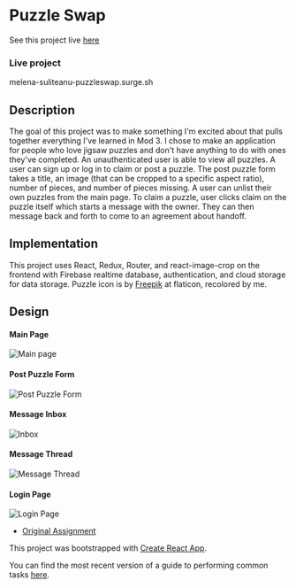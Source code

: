 # Puzzle Swap
See this project live [here](http://melena-suliteanu-puzzleswap.surge.sh/)

### Live project

melena-suliteanu-puzzleswap.surge.sh

## Description

The goal of this project was to make something I'm excited about that pulls together everything I've learned in Mod 3. 
I chose to make an application for people who love jigsaw puzzles and don't have anything to do with ones they've completed. An unauthenticated user is able to view all puzzles. A user can sign up or log in to claim or post a puzzle. The post puzzle form takes a title, an image (that can be cropped to a specific aspect ratio), number of pieces, and number of pieces missing. A user can unlist their own puzzles from the main page. To claim a puzzle, user clicks claim on the puzzle itself which starts a message with the owner. They can then message back and forth to come to an agreement about handoff.

## Implementation

This project uses React, Redux, Router, and react-image-crop on the frontend with Firebase realtime database, authentication, and cloud storage for data storage.
Puzzle icon is by [Freepik](https://www.flaticon.com/authors/freepik) at flaticon, recolored by me.

## Design

#### Main Page
![Main page](https://i.imgur.com/0qYfFIWl.png)

#### Post Puzzle Form
![Post Puzzle Form](https://i.imgur.com/audlEjKl.png)

#### Message Inbox
![Inbox](https://i.imgur.com/9alScRql.png)

#### Message Thread
![Message Thread](https://i.imgur.com/tUEc6FYl.png)

#### Login Page
![Login Page](https://i.imgur.com/6IU6n3Hl.png)

* [Original Assignment](http://frontend.turing.io/projects/self-directed-project.html)

This project was bootstrapped with [Create React App](https://github.com/facebookincubator/create-react-app).

You can find the most recent version of a guide to performing common tasks [here](https://github.com/facebookincubator/create-react-app/blob/master/packages/react-scripts/template/README.md).


